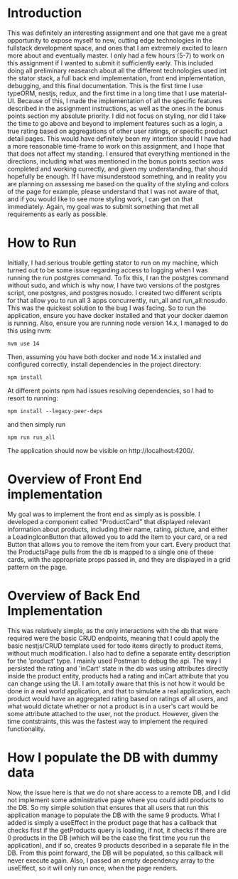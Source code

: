 # Introduction
This was definitely an interesting assignment and one that gave me a great opportunity to expose myself to new, cutting edge technologies in the fullstack development space, and ones that I am extremely excited to learn more about and eventually master. I only had a few hours (5-7) to work on this assignment if I wanted to submit it sufficiently early. This included doing all preliminary reasearch about all the different technologies used int the stator stack,
a full back end implementation, front end implementation, debugging, and this final documentation. This is the first time I use typeORM, nestjs, redux, and the first time in a long time that I use material-UI. Because of this, I made the implementation of all the specific features described in the assignment instructions, as well as the ones in the bonus points section my absolute priority. I did not focus on styling, nor did I take the time to go above and beyond to implement features such as a login, a true rating based on aggregations of other user ratings, or specific product detail pages. This would have definitely been my intention should I have had a more reasonable time-frame to work on this assignment, and I hope that that does not affect my standing. I ensured that everything mentioned in the directions, including what was mentioned in the bonus points section was completed and working currectly, and given my understanding, that should hopefully be enough. If I have misunderstood something, and in reality you are planning on assessing me based on the quality of the styling and colors of the page for example, please understand that I was not aware of that, and if you would like to see more styling work, I can get on that immediately. Again, my goal was to submit something that met all requirements as early as possible. 

# How to Run
Initially, I had serious trouble getting stator to run on my machine, which turned out to be some issue regarding access to logging when I was running the run postgres command. To fix this, I ran the postgres command without sudo, and which is why now, I have two versions of the postgres script, one postgres, and postgres:nosudo. I created two different scripts for that allow you to run all 3 apps concurrently, run_all and run_all:nosudo. This was the quickest solution to the bug I was facing. So to run the application, ensure you have docker installed and that your docker daemon is running. Also, ensure you are running node version 14.x, I managed to do this using nvm:
```
nvm use 14
```
Then, assuming you have both docker and node 14.x installed and configured correctly, install dependencies in the project directory:

```
npm install
```

At different points npm had issues resolving dependencies, so I had to resort to running: 

```
npm install --legacy-peer-deps
```
and then simply run 

```
npm run run_all
```
The application should now be visible on http://localhost:4200/. 

# Overview of Front End implementation
My goal was to implement the front end as simply as is possible. I developed a component called "ProductCard" that displayed relevant information about products, including their name, rating, picture, and either a LoadingIconButton that allowed you to add the item to your card, or a red Button that allows you to remove the item from your cart. Every product that the ProductsPage pulls from the db is mapped to a single one of these cards, with the appropriate props passed in, and they are displayed in a grid pattern on the page. 

# Overview of Back End Implementation
This was relatively simple, as the only interactions with the db that were required were the basic CRUD endpoints, meaning that I could apply the basic nestjs/CRUD template used for todo items directly to product items, without much modification. I also had to define a separate entity description for the 'product' type. I mainly used Postman to debug the api. The way I persisted the rating and 'inCart' state in the db was using attributes directly inside the product entity, products had a rating and inCart attribute that you can change using the UI. I am totally aware that this is not how it would be done in a real world application, and that to simulate a real application, each product would have an aggregated rating based on ratings of all users, and what would dictate whether or not a product is in a user's cart would be some attribute attached to the user, not the product. However, given the time contstraints, this was the fastest way to implement the required functionality.

# How I populate the DB with dummy data
Now, the issue here is that we do not share access to a remote DB, and I did not implement some adminstrative page where you could add products to the DB. So my simple solution that ensures that all users that run this application manage to populate the DB with the same 9 products. What I added is simply a useEffect in the product page that has a callback that checks first if the getProducts query is loading, if not, it checks if there are 0 products in the DB (which will be the case the first time you run the application), and if so, creates 9 products described in a separate file in the DB. From this point forward, the DB will be populated, so this callback will never execute again. Also, I passed an empty dependency array to the useEffect, so it will only run once, when the page renders.
